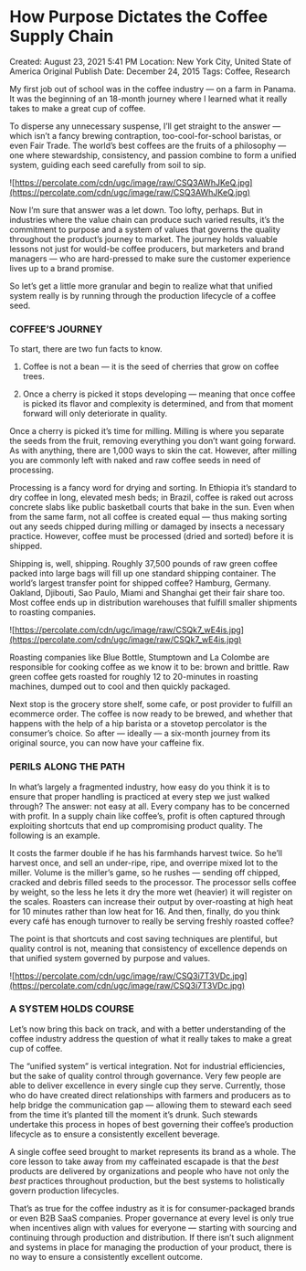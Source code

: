 # How Purpose Dictates the Coffee Supply Chain

Created: August 23, 2021 5:41 PM
Location: New York City, United State of America
Original Publish Date: December 24, 2015
Tags: Coffee, Research

My first job out of school was in the coffee industry — on a farm in Panama. It was the beginning of an 18-month journey where I learned what it really takes to make a great cup of coffee.

To disperse any unnecessary suspense, I’ll get straight to the answer — which isn’t a fancy brewing contraption, too-cool-for-school baristas, or even Fair Trade. The world’s best coffees are the fruits of a philosophy — one where stewardship, consistency, and passion combine to form a unified system, guiding each seed carefully from soil to sip.

![https://percolate.com/cdn/ugc/image/raw/CSQ3AWhJKeQ.jpg](https://percolate.com/cdn/ugc/image/raw/CSQ3AWhJKeQ.jpg)

Now I’m sure that answer was a let down. Too lofty, perhaps. But in industries where the value chain can produce such varied results, it’s the commitment to purpose and a system of values that governs the quality throughout the product’s journey to market. The journey holds valuable lessons not just for would-be coffee producers, but marketers and brand managers — who are hard-pressed to make sure the customer experience lives up to a brand promise.

So let’s get a little more granular and begin to realize what that unified system really is by running through the production lifecycle of a coffee seed.

### **COFFEE’S JOURNEY**

To start, there are two fun facts to know.

1) Coffee is not a bean — it is the seed of cherries that grow on coffee trees.

2) Once a cherry is picked it stops developing — meaning that once coffee is picked its flavor and complexity is determined, and from that moment forward will only deteriorate in quality.

Once a cherry is picked it’s time for milling. Milling is where you separate the seeds from the fruit, removing everything you don’t want going forward. As with anything, there are 1,000 ways to skin the cat. However, after milling you are commonly left with naked and raw coffee seeds in need of processing.

Processing is a fancy word for drying and sorting. In Ethiopia it’s standard to dry coffee in long, elevated mesh beds; in Brazil, coffee is raked out across concrete slabs like public basketball courts that bake in the sun. Even when from the same farm, not all coffee is created equal — thus making sorting out any seeds chipped during milling or damaged by insects a necessary practice. However, coffee must be processed (dried and sorted) before it is shipped.

Shipping is, well, shipping. Roughly 37,500 pounds of raw green coffee packed into large bags will fill up one standard shipping container. The world’s largest transfer point for shipped coffee? Hamburg, Germany. Oakland, Djibouti, Sao Paulo, Miami and Shanghai get their fair share too. Most coffee ends up in distribution warehouses that fulfill smaller shipments to roasting companies.

![https://percolate.com/cdn/ugc/image/raw/CSQk7_wE4is.jpg](https://percolate.com/cdn/ugc/image/raw/CSQk7_wE4is.jpg)

Roasting companies like Blue Bottle, Stumptown and La Colombe are responsible for cooking coffee as we know it to be: brown and brittle. Raw green coffee gets roasted for roughly 12 to 20-minutes in roasting machines, dumped out to cool and then quickly packaged.

Next stop is the grocery store shelf, some cafe, or post provider to fulfill an ecommerce order. The coffee is now ready to be brewed, and whether that happens with the help of a hip barista or a stovetop percolator is the consumer’s choice. So after — ideally — a six-month journey from its original source, you can now have your caffeine fix.

### **PERILS ALONG THE PATH**

In what’s largely a fragmented industry, how easy do you think it is to ensure that proper handling is practiced at every step we just walked through? The answer: not easy at all. Every company has to be concerned with profit. In a supply chain like coffee’s, profit is often captured through exploiting shortcuts that end up compromising product quality. The following is an example.

It costs the farmer double if he has his farmhands harvest twice. So he’ll harvest once, and sell an under-ripe, ripe, and overripe mixed lot to the miller. Volume is the miller’s game, so he rushes — sending off chipped, cracked and debris filled seeds to the processor. The processor sells coffee by weight, so the less he lets it dry the more wet (heavier) it will register on the scales. Roasters can increase their output by over-roasting at high heat for 10 minutes rather than low heat for 16. And then, finally, do you think every café has enough turnover to really be serving freshly roasted coffee?

The point is that shortcuts and cost saving techniques are plentiful, but quality control is not, meaning that consistency of excellence depends on that unified system governed by purpose and values.

![https://percolate.com/cdn/ugc/image/raw/CSQ3i7T3VDc.jpg](https://percolate.com/cdn/ugc/image/raw/CSQ3i7T3VDc.jpg)

### **A SYSTEM HOLDS COURSE**

Let’s now bring this back on track, and with a better understanding of the coffee industry address the question of what it really takes to make a great cup of coffee.

The “unified system” is vertical integration. Not for industrial efficiencies, but the sake of quality control through governance. Very few people are able to deliver excellence in every single cup they serve. Currently, those who do have created direct relationships with farmers and producers as to help bridge the communication gap — allowing them to steward each seed from the time it’s planted till the moment it’s drunk. Such stewards undertake this process in hopes of best governing their coffee’s production lifecycle as to ensure a consistently excellent beverage.

A single coffee seed brought to market represents its brand as a whole. The core lesson to take away from my caffeinated escapade is that the *best* products are delivered by organizations and people who have not only the *best* practices throughout production, but the best systems to holistically govern production lifecycles.

That’s as true for the coffee industry as it is for consumer-packaged brands or even B2B SaaS companies. Proper governance at every level is only true when incentives align with values for everyone — starting with sourcing and continuing through production and distribution. If there isn’t such alignment and systems in place for managing the production of your product, there is no way to ensure a consistently excellent outcome.